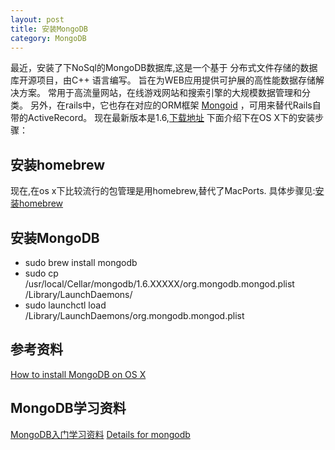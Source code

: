 ```yaml
---
layout: post
title: 安装MongoDB
category: MongoDB
---
```


最近，安装了下NoSql的MongoDB数据库,这是一个基于
分布式文件存储的数据库开源项目，由C++ 语言编写。
旨在为WEB应用提供可护展的高性能数据存储解决方案。
常用于高流量网站，在线游戏网站和搜索引擎的大规模数据管理和分类。
另外，在rails中，它也存在对应的ORM框架 [Mongoid](https://github.com/mongoid/mongoid) ，可用来替代Rails自带的ActiveRecord。
现在最新版本是1.6,[下载地址](http://www.mongodb.org/downloads)
下面介绍下在OS X下的安装步骤：

## 安装homebrew

现在,在os x下比较流行的包管理是用homebrew,替代了MacPorts.
具体步骤见:[安装homebrew](http://mxcl.github.com/homebrew/)

## 安装MongoDB

* sudo brew install mongodb
* sudo cp /usr/local/Cellar/mongodb/1.6.XXXXX/org.mongodb.mongod.plist  /Library/LaunchDaemons/
* sudo launchctl load /Library/LaunchDaemons/org.mongodb.mongod.plist

## 参考资料

[How to install MongoDB on OS X](http://shiftcommathree.com/articles/how-to-install-mongodb-on-os-x)

## MongoDB学习资料

[MongoDB入门学习资料](http://www.javaeye.com/news/16677-mongodb)
[Details for mongodb](http://www.markus-gattol.name/ws/mongodb.html)
